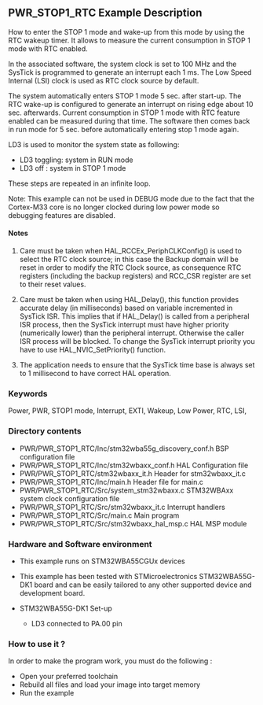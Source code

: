 ﻿## <b>PWR_STOP1_RTC Example Description</b>

How to enter the STOP 1 mode and wake-up from this mode by using the RTC wakeup timer.
It allows to measure the current consumption in STOP 1 mode with RTC enabled.

In the associated software, the system clock is set to 100 MHz and the SysTick is
programmed to generate an interrupt each 1 ms.
The Low Speed Internal (LSI) clock is used as RTC clock source by default.

The system automatically enters STOP 1 mode 5 sec. after start-up.
The RTC wake-up is configured to generate an interrupt on rising edge about 10 sec. afterwards.
Current consumption in STOP 1 mode with RTC feature enabled can be measured during that time.
The software then comes back in run mode for 5 sec. before automatically entering stop 1 mode again.


LD3 is used to monitor the system state as following:
 - LD3 toggling: system in RUN mode
 - LD3 off : system in STOP 1 mode

These steps are repeated in an infinite loop.


Note: This example can not be used in DEBUG mode due to the fact 
      that the Cortex-M33 core is no longer clocked during low power mode 
      so debugging features are disabled.

#### <b>Notes</b>

 1. Care must be taken when HAL_RCCEx_PeriphCLKConfig() is used to select
    the RTC clock source; in this case the Backup domain will be reset in
    order to modify the RTC Clock source, as consequence RTC registers (including
    the backup registers) and RCC_CSR register are set to their reset values.

 2. Care must be taken when using HAL_Delay(), this function provides accurate delay (in milliseconds)
    based on variable incremented in SysTick ISR. This implies that if HAL_Delay() is called from
    a peripheral ISR process, then the SysTick interrupt must have higher priority (numerically lower)
    than the peripheral interrupt. Otherwise the caller ISR process will be blocked.
    To change the SysTick interrupt priority you have to use HAL_NVIC_SetPriority() function.

 3. The application needs to ensure that the SysTick time base is always set to 1 millisecond
    to have correct HAL operation.

### <b>Keywords</b>

Power, PWR, STOP1 mode, Interrupt, EXTI, Wakeup, Low Power, RTC, LSI,

### <b>Directory contents</b>

  - PWR/PWR_STOP1_RTC/Inc/stm32wba55g_discovery_conf.h     BSP configuration file
  -  PWR/PWR_STOP1_RTC/Inc/stm32wbaxx_conf.h         HAL Configuration file
  -  PWR/PWR_STOP1_RTC/stm32wbaxx_it.h           Header for stm32wbaxx_it.c
  -  PWR/PWR_STOP1_RTC/Inc/main.h                         Header file for main.c
  -  PWR/PWR_STOP1_RTC/Src/system_stm32wbaxx.c       STM32WBAxx system clock configuration file
  -  PWR/PWR_STOP1_RTC/Src/stm32wbaxx_it.c           Interrupt handlers
  -  PWR/PWR_STOP1_RTC/Src/main.c                         Main program
  -  PWR/PWR_STOP1_RTC/Src/stm32wbaxx_hal_msp.c      HAL MSP module

### <b>Hardware and Software environment</b>

  - This example runs on STM32WBA55CGUx devices

  - This example has been tested with STMicroelectronics STM32WBA55G-DK1
    board and can be easily tailored to any other supported device
    and development board.

  - STM32WBA55G-DK1 Set-up
    - LD3 connected to PA.00 pin

### <b>How to use it ?</b>

In order to make the program work, you must do the following :

 - Open your preferred toolchain
 - Rebuild all files and load your image into target memory
 - Run the example

